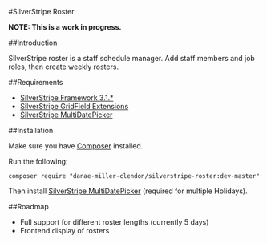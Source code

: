 #SilverStripe Roster

**NOTE: This is a work in progress.**

##Introduction

SilverStripe roster is a staff schedule manager. Add staff members and job roles, then create weekly rosters.

##Requirements

 * [SilverStripe Framework 3.1.*](https://github.com/silverstripe/silverstripe-framework)
 * [SilverStripe GridField Extensions](https://github.com/silverstripe-australia/silverstripe-gridfieldextensions)
 * [SilverStripe MultiDatePicker](https://github.com/micschk/silverstripe-multidatepicker)

##Installation

Make sure you have [Composer](https://getcomposer.org/) installed.

Run the following:

```
composer require "danae-miller-clendon/silverstripe-roster:dev-master"
```

Then install [SilverStripe MultiDatePicker](https://github.com/micschk/silverstripe-multidatepicker) (required for multiple Holidays).

##Roadmap

 * Full support for different roster lengths (currently 5 days)
 * Frontend display of rosters